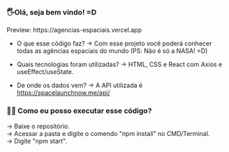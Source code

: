 ### 🖐️Olá, seja bem vindo! =D

<div>Preview: https://agencias-espaciais.vercel.app</div>

- O que esse código faz?
-> Com esse projeto você poderá conhecer todas as agências espaciais do mundo (PS: Não é só a NASA! =D)

- Quais tecnologias foram utilizadas?
-> HTML, CSS e React com Axios e useEffect/useState.

- De onde os dados vem?
-> A API utilizada é https://spacelaunchnow.me/api/


### 🧑‍🚀 Como eu posso executar esse código?

<div>-> Baixe o repositório.</div>
<div>-> Acessar a pasta e digite o comendo "npm install" no CMD/Terminal.</div>
<div>-> Digite "npm start".</div>
